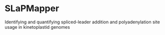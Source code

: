 # SLaPMapper
Identifying and quantifying spliced-leader addition and polyadenylation site usage in kinetoplastid genomes
